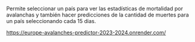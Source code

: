 Permite seleccionar un país para ver las estadísticas de mortalidad por avalanchas y 
también hacer predicciones de la cantidad de muertes para un país seleccionando cada 15 dias.


https://europe-avalanches-predictor-2023-2024.onrender.com/
